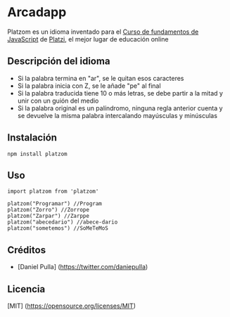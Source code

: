 # Arcadapp

Platzom es un idioma inventado para el [Curso de fundamentos de JavaScript](https://platzi.com/js) de [Platzi](https://platzi.com), el mejor lugar de educación online

## Descripción del idioma

- Si la palabra termina en "ar", se le quitan esos caracteres
- Si la palabra inicia con Z, se le añade "pe" al final
- Si la palabra traducida tiene 10 o más letras, se debe partir a la mitad y unir con un guión del medio
- Si la palabra original es un palíndromo, ninguna regla anterior cuenta y se devuelve la misma palabra intercalando mayúsculas y minúsculas
 
## Instalación 

``` 
npm install platzom
```

## Uso

```
import platzom from 'platzom'

platzom("Programar") //Program
platzom("Zorro") //Zorrope
platzom("Zarpar") //Zarppe
platzom("abecedario") //abece-dario
platzom("sometemos") //SoMeTeMoS
``` 

## Créditos

- [Daniel Pulla] (https://twitter.com/daniepulla)

## Licencia

[MIT] (https://opensource.org/licenses/MIT)